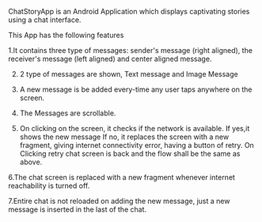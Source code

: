 ChatStoryApp is an Android Application which displays captivating stories using a chat interface.

This App has the following features 

1.It contains three type of messages: sender's message (right aligned), the receiver's message (left aligned) and center aligned message. 

2. 2 type of messages are shown, Text message and Image Message  

3. A new message is be added every-time any user taps anywhere on the screen. 
4. The Messages are scrollable. 

5. On clicking on the screen, it checks if the network is available. 
    If yes,it shows the new message 
    If no, it replaces the screen with a new fragment, giving internet connectivity error, having a button of retry. 
    On Clicking retry chat screen is back and the flow shall be the same as above. 
    
6.The chat screen is replaced with a new fragment whenever internet reachability is turned off.  

7.Entire chat is not reloaded on adding the new message, just a new message is inserted in the last of the chat. 
